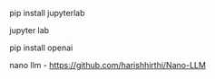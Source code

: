 pip install jupyterlab

jupyter lab

pip install openai

nano llm - https://github.com/harishhirthi/Nano-LLM
